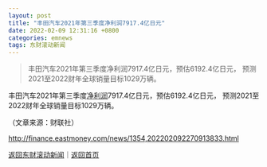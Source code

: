 ```yaml
---
layout: post
title: "丰田汽车2021年第三季度净利润7917.4亿日元"
date: 2022-02-09 12:31:16 +0800
categories: emnews
tags: 东财滚动新闻
---
```

> 丰田汽车2021年第三季度净利润7917.4亿日元，预估6192.4亿日元， 预测2021至2022财年全球销量目标1029万辆。

<p>丰田汽车2021年第三季度<span id="Info.3324"><a href="http://data.eastmoney.com/bbsj/" class="infokey">净利润</a></span>7917.4亿日元，预估6192.4亿日元， 预测2021至2022财年全球销量目标1029万辆。</p><p class="em_media">（文章来源：财联社）</p>

<http://finance.eastmoney.com/news/1354,202202092270913833.html>

[返回东财滚动新闻](//finews.withounder.com/emnews/)｜[返回首页](//finews.withounder.com/)